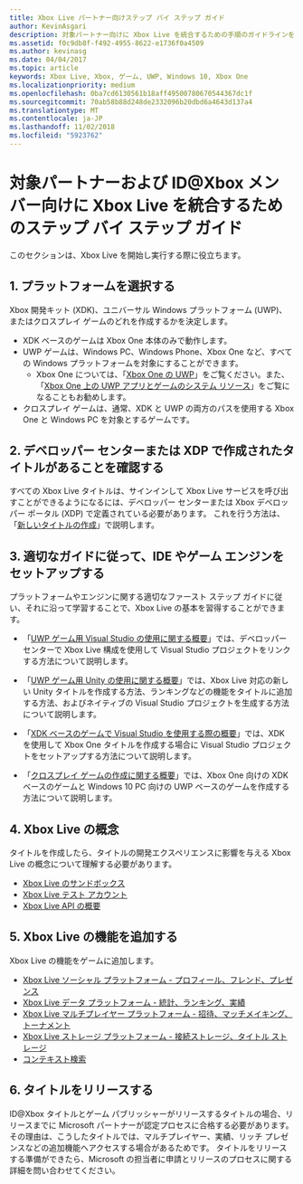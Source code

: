 ```yaml
---
title: Xbox Live パートナー向けステップ バイ ステップ ガイド
author: KevinAsgari
description: 対象パートナー向けに Xbox Live を統合するための手順のガイドラインを説明します。
ms.assetid: f0c9db8f-f492-4955-8622-e1736f0a4509
ms.author: kevinasg
ms.date: 04/04/2017
ms.topic: article
keywords: Xbox Live, Xbox, ゲーム, UWP, Windows 10, Xbox One
ms.localizationpriority: medium
ms.openlocfilehash: 0ba7cd6130561b18aff49500780670544367dc1f
ms.sourcegitcommit: 70ab58b88d248de2332096b20dbd6a4643d137a4
ms.translationtype: MT
ms.contentlocale: ja-JP
ms.lasthandoff: 11/02/2018
ms.locfileid: "5923762"
---
```

# <a name="step-by-step-guide-to-integrate-xbox-live-for-managed-partners-and-idxbox-members"></a>対象パートナーおよび ID@Xbox メンバー向けに Xbox Live を統合するためのステップ バイ ステップ ガイド

このセクションは、Xbox Live を開始し実行する際に役立ちます。

## <a name="1-choose-a-platform"></a>1. プラットフォームを選択する
Xbox 開発キット (XDK)、ユニバーサル Windows プラットフォーム (UWP)、またはクロスプレイ ゲームのどれを作成するかを決定します。

- XDK ベースのゲームは Xbox One 本体のみで動作します。
- UWP ゲームは、Windows PC、Windows Phone、Xbox One など、すべての Windows プラットフォームを対象にすることができます。
  - Xbox One については、「[Xbox One の UWP](https://msdn.microsoft.com/en-us/windows/uwp/xbox-apps/index)」をご覧ください。また、「[Xbox One 上の UWP アプリとゲームのシステム リソース](https://msdn.microsoft.com/en-us/windows/uwp/xbox-apps/system-resource-allocation)」をご覧になることもお勧めします。
- クロスプレイ ゲームは、通常、XDK と UWP の両方のパスを使用する Xbox One と Windows PC を対象とするゲームです。

## <a name="2-ensure-you-have-a-title-created-on-dev-center-or-xdp"></a>2. デベロッパー センターまたは XDP で作成されたタイトルがあることを確認する
すべての Xbox Live タイトルは、サインインして Xbox Live サービスを呼び出すことができるようになるには、デベロッパー センターまたは Xbox デベロッパー ポータル (XDP) で定義されている必要があります。  これを行う方法は、「[新しいタイトルの作成](create-a-new-title.md)」で説明します。

## <a name="3-follow-the-appropriate-guide-to-setup-your-ide-or-game-engine"></a>3. 適切なガイドに従って、IDE やゲーム エンジンをセットアップする
プラットフォームやエンジンに関する適切なファースト ステップ ガイドに従い、それに沿って学習することで、Xbox Live の基本を習得することができます。

* 「[UWP ゲーム用 Visual Studio の使用に関する概要](get-started-with-visual-studio-and-uwp.md)」では、デベロッパー センターで Xbox Live 構成を使用して Visual Studio プロジェクトをリンクする方法について説明します。

* 「[UWP ゲーム用 Unity の使用に関する概要](partner-add-xbox-live-to-unity-uwp.md)」では、Xbox Live 対応の新しい Unity タイトルを作成する方法、ランキングなどの機能をタイトルに追加する方法、およびネイティブの Visual Studio プロジェクトを生成する方法について説明します。

* 「[XDK ベースのゲームで Visual Studio を使用する際の概要](xdk-developers.md)」では、XDK を使用して Xbox One タイトルを作成する場合に Visual Studio プロジェクトをセットアップする方法について説明します。

* 「[クロスプレイ ゲームの作成に関する概要](get-started-with-cross-play-games.md)」では、Xbox One 向けの XDK ベースのゲームと Windows 10 PC 向けの UWP ベースのゲームを作成する方法について説明します。

## <a name="4-xbox-live-concepts"></a>4. Xbox Live の概念
タイトルを作成したら、タイトルの開発エクスペリエンスに影響を与える Xbox Live の概念について理解する必要があります。

- [Xbox Live のサンドボックス](../xbox-live-sandboxes.md)
- [Xbox Live テスト アカウント](../xbox-live-test-accounts.md)
- [Xbox Live API の概要](../introduction-to-xbox-live-apis.md)

## <a name="5-add-xbox-live-features"></a>5. Xbox Live の機能を追加する

Xbox Live の機能をゲームに追加します。

- [Xbox Live ソーシャル プラットフォーム - プロフィール、フレンド、プレゼンス](../social-platform/social-platform.md)
- [Xbox Live データ プラットフォーム - 統計、ランキング、実績](../data-platform/data-platform.md)
- [Xbox Live マルチプレイヤー プラットフォーム - 招待、マッチメイキング、トーナメント](../multiplayer/multiplayer-intro.md)
- [Xbox Live ストレージ プラットフォーム - 接続ストレージ、タイトル ストレージ](../storage-platform/storage-platform.md)
- [コンテキスト検索](../contextual-search/introduction-to-contextual-search.md)

## <a name="6-release-your-title"></a>6. タイトルをリリースする

ID@Xbox タイトルとゲーム パブリッシャーがリリースするタイトルの場合、リリースまでに Microsoft パートナーが認定プロセスに合格する必要があります。  その理由は、こうしたタイトルでは、マルチプレイヤー、実績、リッチ プレゼンスなどの追加機能へアクセスする場合があるためです。  タイトルをリリースする準備ができたら、Microsoft の担当者に申請とリリースのプロセスに関する詳細を問い合わせてください。
